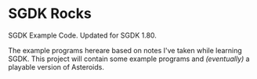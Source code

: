 # SGDK Rocks
SGDK Example Code.   Updated for SGDK 1.80.

The example programs hereare based on notes I've taken while learning SGDK.  This project will
contain some example programs and *(eventually)* a playable version of Asteroids.



